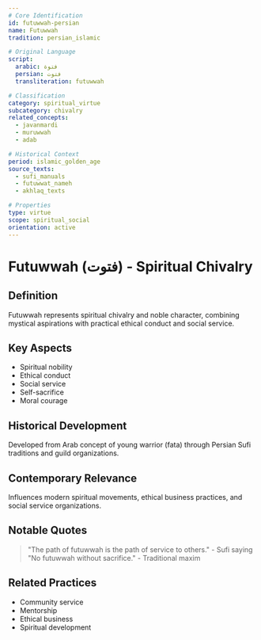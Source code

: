 ```yaml
---
# Core Identification
id: futuwwah-persian
name: Futuwwah
tradition: persian_islamic

# Original Language
script:
  arabic: فتوة
  persian: فتوت
  transliteration: futuwwah

# Classification
category: spiritual_virtue
subcategory: chivalry
related_concepts:
  - javanmardi
  - muruwwah
  - adab

# Historical Context
period: islamic_golden_age
source_texts:
  - sufi_manuals
  - futuwwat_nameh
  - akhlaq_texts

# Properties
type: virtue
scope: spiritual_social
orientation: active
---
```


# Futuwwah (فتوت) - Spiritual Chivalry

## Definition
Futuwwah represents spiritual chivalry and noble character, combining mystical aspirations with practical ethical conduct and social service.

## Key Aspects
- Spiritual nobility
- Ethical conduct
- Social service
- Self-sacrifice
- Moral courage

## Historical Development
Developed from Arab concept of young warrior (fata) through Persian Sufi traditions and guild organizations.

## Contemporary Relevance
Influences modern spiritual movements, ethical business practices, and social service organizations.

## Notable Quotes
> "The path of futuwwah is the path of service to others." - Sufi saying
> "No futuwwah without sacrifice." - Traditional maxim

## Related Practices
- Community service
- Mentorship
- Ethical business
- Spiritual development